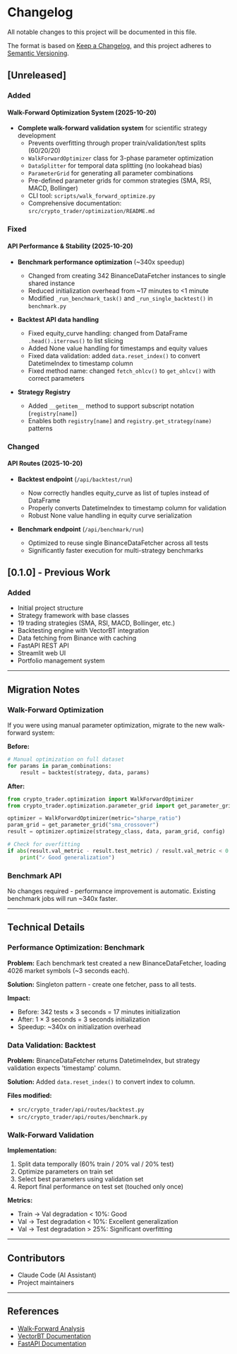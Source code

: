 # Changelog

All notable changes to this project will be documented in this file.

The format is based on [Keep a Changelog](https://keepachangelog.com/en/1.0.0/),
and this project adheres to [Semantic Versioning](https://semver.org/spec/v2.0.0.html).

## [Unreleased]

### Added

#### Walk-Forward Optimization System (2025-10-20)
- **Complete walk-forward validation system** for scientific strategy development
  - Prevents overfitting through proper train/validation/test splits (60/20/20)
  - `WalkForwardOptimizer` class for 3-phase parameter optimization
  - `DataSplitter` for temporal data splitting (no lookahead bias)
  - `ParameterGrid` for generating all parameter combinations
  - Pre-defined parameter grids for common strategies (SMA, RSI, MACD, Bollinger)
  - CLI tool: `scripts/walk_forward_optimize.py`
  - Comprehensive documentation: `src/crypto_trader/optimization/README.md`

### Fixed

#### API Performance & Stability (2025-10-20)
- **Benchmark performance optimization** (~340x speedup)
  - Changed from creating 342 BinanceDataFetcher instances to single shared instance
  - Reduced initialization overhead from ~17 minutes to <1 minute
  - Modified `_run_benchmark_task()` and `_run_single_backtest()` in `benchmark.py`

- **Backtest API data handling**
  - Fixed equity_curve handling: changed from DataFrame `.head().iterrows()` to list slicing
  - Added None value handling for timestamps and equity values
  - Fixed data validation: added `data.reset_index()` to convert DatetimeIndex to timestamp column
  - Fixed method name: changed `fetch_ohlcv()` to `get_ohlcv()` with correct parameters

- **Strategy Registry**
  - Added `__getitem__` method to support subscript notation (`registry[name]`)
  - Enables both `registry[name]` and `registry.get_strategy(name)` patterns

### Changed

#### API Routes (2025-10-20)
- **Backtest endpoint** (`/api/backtest/run`)
  - Now correctly handles equity_curve as list of tuples instead of DataFrame
  - Properly converts DatetimeIndex to timestamp column for validation
  - Robust None value handling in equity curve serialization

- **Benchmark endpoint** (`/api/benchmark/run`)
  - Optimized to reuse single BinanceDataFetcher across all tests
  - Significantly faster execution for multi-strategy benchmarks

## [0.1.0] - Previous Work

### Added
- Initial project structure
- Strategy framework with base classes
- 19 trading strategies (SMA, RSI, MACD, Bollinger, etc.)
- Backtesting engine with VectorBT integration
- Data fetching from Binance with caching
- FastAPI REST API
- Streamlit web UI
- Portfolio management system

---

## Migration Notes

### Walk-Forward Optimization
If you were using manual parameter optimization, migrate to the new walk-forward system:

**Before:**
```python
# Manual optimization on full dataset
for params in param_combinations:
    result = backtest(strategy, data, params)
```

**After:**
```python
from crypto_trader.optimization import WalkForwardOptimizer
from crypto_trader.optimization.parameter_grid import get_parameter_grid

optimizer = WalkForwardOptimizer(metric="sharpe_ratio")
param_grid = get_parameter_grid("sma_crossover")
result = optimizer.optimize(strategy_class, data, param_grid, config)

# Check for overfitting
if abs(result.val_metric - result.test_metric) / result.val_metric < 0.1:
    print("✓ Good generalization")
```

### Benchmark API
No changes required - performance improvement is automatic. Existing benchmark jobs will run ~340x faster.

---

## Technical Details

### Performance Optimization: Benchmark
**Problem:** Each benchmark test created a new BinanceDataFetcher, loading 4026 market symbols (~3 seconds each).

**Solution:** Singleton pattern - create one fetcher, pass to all tests.

**Impact:**
- Before: 342 tests × 3 seconds = 17 minutes initialization
- After: 1 × 3 seconds = 3 seconds initialization
- Speedup: ~340x on initialization overhead

### Data Validation: Backtest
**Problem:** BinanceDataFetcher returns DatetimeIndex, but strategy validation expects 'timestamp' column.

**Solution:** Added `data.reset_index()` to convert index to column.

**Files modified:**
- `src/crypto_trader/api/routes/backtest.py`
- `src/crypto_trader/api/routes/benchmark.py`

### Walk-Forward Validation
**Implementation:**
1. Split data temporally (60% train / 20% val / 20% test)
2. Optimize parameters on train set
3. Select best parameters using validation set
4. Report final performance on test set (touched only once)

**Metrics:**
- Train → Val degradation < 10%: Good
- Val → Test degradation < 10%: Excellent generalization
- Val → Test degradation > 25%: Significant overfitting

---

## Contributors
- Claude Code (AI Assistant)
- Project maintainers

---

## References
- [Walk-Forward Analysis](https://en.wikipedia.org/wiki/Walk_forward_analysis)
- [VectorBT Documentation](https://vectorbt.dev/)
- [FastAPI Documentation](https://fastapi.tiangolo.com/)
